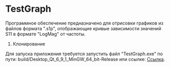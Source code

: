 # TestGraph
<!-- Описание проекта -->
Программное обеспечение предназначено для отрисовки графиков из файлов формата ".s1p", отображающие кривые зависимости значений S11 в формате "LogMag" от частоты.
<!-- Установка -->
1. Клонирование 
<!-- Инструкция по использованию -->
Для запуска приложения требуется запустить файл "TestGraph.exe" по пути: build/Desktop_Qt_6_9_1_MinGW_64_bit-Release 
или ссылке: [Ссылка](https://github.com/WyderRs/TestGraph/tree/main/build/Desktop_Qt_6_9_1_MinGW_64_bit-Release).


<!-- Инструкция по использованию -->



<!-- Инструкция по использованию -->
